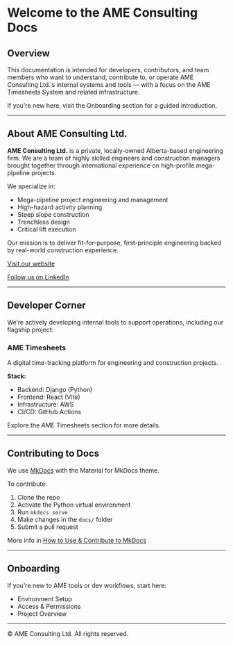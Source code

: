# Welcome to the AME Consulting Docs

## Overview

This documentation is intended for developers, contributors, and team members who want to understand, contribute to, or operate AME Consulting Ltd.'s internal systems and tools — with a focus on the AME Timesheets System and related infrastructure.

If you're new here, visit the Onboarding section for a guided introduction.

---

## About AME Consulting Ltd.

**AME Consulting Ltd.** is a private, locally-owned Alberta-based engineering firm. We are a team of highly skilled engineers and construction managers brought together through international experience on high-profile mega-pipeline projects.

We specialize in:
- Mega-pipeline project engineering and management
- High-hazard activity planning
- Steep slope construction
- Trenchless design
- Critical lift execution

Our mission is to deliver fit-for-purpose, first-principle engineering backed by real-world construction experience.

[Visit our website](https://www.ame-consulting.ca/)

[Follow us on LinkedIn](https://www.linkedin.com/company/ame-consulting-ltd)

---

## Developer Corner

We’re actively developing internal tools to support operations, including our flagship project:

### AME Timesheets

A digital time-tracking platform for engineering and construction projects.

**Stack:**
- Backend: Django (Python)
- Frontend: React (Vite)
- Infrastructure: AWS
- CI/CD: GitHub Actions

Explore the AME Timesheets section for more details.

---

## Contributing to Docs

We use [MkDocs](https://www.mkdocs.org/) with the Material for MkDocs theme.

To contribute:

1. Clone the repo
2. Activate the Python virtual environment
3. Run `mkdocs serve`
4. Make changes in the `docs/` folder
5. Submit a pull request

More info in [How to Use & Contribute to MkDocs](how-to/contributing.md)

---

## Onboarding

If you're new to AME tools or dev workflows, start here:
- Environment Setup
- Access & Permissions
- Project Overview

---

© AME Consulting Ltd. All rights reserved.
